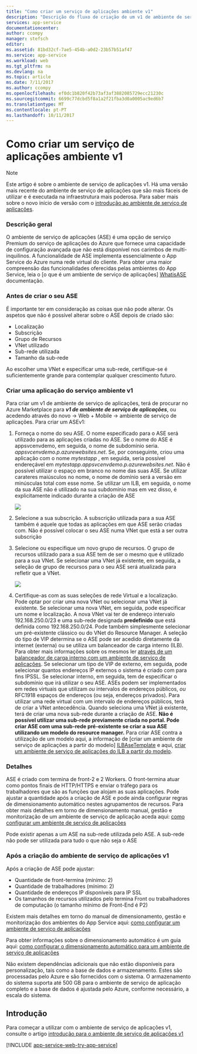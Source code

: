 ```yaml
---
title: "Como criar um serviço de aplicações ambiente v1"
description: "Descrição do fluxo de criação de um v1 de ambiente de serviço de aplicações"
services: app-service
documentationcenter: 
author: ccompy
manager: stefsch
editor: 
ms.assetid: 81bd32cf-7ae5-454b-a0d2-23b57b51af47
ms.service: app-service
ms.workload: web
ms.tgt_pltfrm: na
ms.devlang: na
ms.topic: article
ms.date: 7/11/2017
ms.author: ccompy
ms.openlocfilehash: ef0dc1b820f42b73af3af3882085729ecc21230c
ms.sourcegitcommit: 6699c77dcbd5f8a1a2f21fba3d0a0005ac9ed6b7
ms.translationtype: MT
ms.contentlocale: pt-PT
ms.lasthandoff: 10/11/2017
---
```

# <a name="how-to-create-an-app-service-environment-v1"></a>Como criar um serviço de aplicações ambiente v1 

> [!NOTE]
> Este artigo é sobre o ambiente de serviço de aplicações v1. Há uma versão mais recente do ambiente de serviço de aplicações que são mais fáceis de utilizar e é executada na infraestrutura mais poderosa. Para saber mais sobre o novo início de versão com o [introdução ao ambiente de serviço de aplicações](intro.md).
> 

### <a name="overview"></a>Descrição geral
O ambiente de serviço de aplicações (ASE) é uma opção de serviço Premium do serviço de aplicações do Azure que fornece uma capacidade de configuração avançada que não está disponível nos carimbos de multi-inquilinos. A funcionalidade de ASE implementa essencialmente o App Service do Azure numa rede virtual do cliente. Para obter uma maior compreensão das funcionalidades oferecidas pelas ambientes do App Service, leia o [o que é um ambiente de serviço de aplicações] [ WhatisASE] documentação.

### <a name="before-you-create-your-ase"></a>Antes de criar o seu ASE
É importante ter em consideração as coisas que não pode alterar. Os aspetos que não é possível alterar sobre o ASE depois de criado são:

* Localização
* Subscrição
* Grupo de Recursos
* VNet utilizado
* Sub-rede utilizada 
* Tamanho da sub-rede

Ao escolher uma VNet e especificar uma sub-rede, certifique-se é suficientemente grande para contemplar qualquer crescimento futuro. 

### <a name="creating-an-app-service-environment-v1"></a>Criar uma aplicação do serviço ambiente v1
Para criar um v1 de ambiente de serviço de aplicações, terá de procurar no Azure Marketplace para ***v1 de ambiente de serviço de aplicações***, ou acedendo através do novo -> Web + Mobile -> ambiente de serviço de aplicações. Para criar um ASEv1:

1. Forneça o nome do seu ASE. O nome especificado para o ASE será utilizado para as aplicações criadas no ASE. Se o nome do ASE é appsvcenvdemo, em seguida, o nome de subdomínio seria. *appsvcenvdemo.p.azurewebsites.net*. Se, por conseguinte, criou uma aplicação com o nome *mytestapp* , em seguida, seria possível endereçável em *mytestapp.appsvcenvdemo.p.azurewebsites.net*. Não é possível utilizar o espaço em branco no nome das suas ASE. Se utilizar carateres maiúsculos no nome, o nome de domínio será a versão em minúsculas total com esse nome. Se utilizar um ILB, em seguida, o nome da sua ASE não é utilizado na sua subdomínio mas em vez disso, é explicitamente indicado durante a criação de ASE
   
    ![][1]
2. Selecione a sua subscrição. A subscrição utilizada para a sua ASE também é aquele que todas as aplicações em que ASE serão criadas com. Não é possível colocar o seu ASE numa VNet que está a ser outra subscrição
3. Selecione ou especifique um novo grupo de recursos. O grupo de recursos utilizado para a sua ASE tem de ser o mesmo que é utilizado para a sua VNet. Se selecionar uma VNet já existente, em seguida, a seleção de grupo de recursos para o seu ASE será atualizada para refletir que a VNet.
   
    ![][2]
4. Certifique-as com as suas seleções de rede Virtual e a localização. Pode optar por criar uma nova VNet ou selecionar uma VNet já existente. Se selecionar uma nova VNet, em seguida, pode especificar um nome e localização. A nova VNet vai ter de endereço intervalo 192.168.250.0/23 e uma sub-rede designada **predefinido** que está definida como 192.168.250.0/24. Pode também simplesmente selecionar um pré-existente clássico ou do VNet do Resource Manager. A seleção do tipo de VIP determina se o ASE pode ser acedido diretamente da internet (externa) ou se utiliza um balanceador de carga interno (ILB). Para obter mais informações sobre os mesmos ler [através de um balanceador de carga interno com um ambiente de serviço de aplicações][ILBASE]. Se selecionar um tipo de VIP de externo, em seguida, pode selecionar quantos endereços IP externos o sistema é criado com para fins IPSSL. Se selecionar interno, em seguida, tem de especificar o subdomínio que irá utilizar o seu ASE. ASEs podem ser implementados em redes virtuais que utilizam *ou* intervalos de endereços públicos, *ou* RFC1918 espaços de endereços (ou seja, endereços privados). Para utilizar uma rede virtual com um intervalo de endereços públicos, terá de criar a VNet antecedência. Quando seleciona uma VNet já existente, terá de criar uma nova sub-rede durante a criação de ASE. **Não é possível utilizar uma sub-rede previamente criada no portal. Pode criar ASE com uma sub-rede pré-existente se criar a sua ASE utilizando um modelo do resource manager.** Para criar ASE contra a utilização de um modelo aqui, a informação de [criar um ambiente de serviço de aplicações a partir do modelo] [ ILBAseTemplate] e aqui, [criar um ambiente de serviço de aplicações do ILB a partir do modelo][ASEfromTemplate].

### <a name="details"></a>Detalhes
ASE é criado com termina de front-2 e 2 Workers. O front-termina atuar como pontos finais de HTTP/HTTPS e enviar o tráfego para os trabalhadores que são as funções que alojam as suas aplicações. Pode ajustar a quantidade após a criação de ASE e pode ainda configurar regras de dimensionamento automático nestes agrupamentos de recursos. Para obter mais detalhes em torno de dimensionamento manual, gestão e monitorização de um ambiente de serviço de aplicação aceda aqui: [como configurar um ambiente de serviço de aplicações][ASEConfig] 

Pode existir apenas a um ASE na sub-rede utilizada pelo ASE. A sub-rede não pode ser utilizada para tudo o que não seja o ASE

### <a name="after-app-service-environment-v1-creation"></a>Após a criação do ambiente de serviço de aplicações v1
Após a criação de ASE pode ajustar:

* Quantidade de front-termina (mínimo: 2)
* Quantidade de trabalhadores (mínimo: 2)
* Quantidade de endereços IP disponíveis para IP SSL
* Os tamanhos de recursos utilizados pelo termina Front ou trabalhadores de computação (o tamanho mínimo de Front-End é P2)

Existem mais detalhes em torno do manual de dimensionamento, gestão e monitorização dos ambientes do App Service aqui: [como configurar um ambiente de serviço de aplicações][ASEConfig] 

Para obter informações sobre o dimensionamento automático é um guia aqui: [como configurar o dimensionamento automático para um ambiente de serviço de aplicações][ASEAutoscale]

Não existem dependências adicionais que não estão disponíveis para personalização, tais como a base de dados e armazenamento. Estes são processadas pelo Azure e são fornecidos com o sistema. O armazenamento do sistema suporta até 500 GB para o ambiente de serviço de aplicação completo e a base de dados é ajustada pelo Azure, conforme necessário, a escala do sistema.

## <a name="getting-started"></a>Introdução
Para começar a utilizar com o ambiente de serviço de aplicações v1, consulte o artigo [introdução para o ambiente de serviço de aplicações v1][WhatisASE]

[!INCLUDE [app-service-web-try-app-service](../../../includes/app-service-web-try-app-service.md)]

<!--Image references-->
[1]: ./media/app-service-web-how-to-create-an-app-service-environment/asecreate-basecreateblade.png
[2]: ./media/app-service-web-how-to-create-an-app-service-environment/asecreate-vnetcreation.png

<!--Links-->
[WhatisASE]: app-service-app-service-environment-intro.md
[ASEConfig]: app-service-web-configure-an-app-service-environment.md
[AppServicePricing]: http://azure.microsoft.com/pricing/details/app-service/ 
[ASEAutoscale]: app-service-environment-auto-scale.md
[ILBASE]: app-service-environment-with-internal-load-balancer.md
[ILBAseTemplate]: http://azure.microsoft.com/documentation/templates/201-web-app-ase-create/
[ASEfromTemplate]: app-service-app-service-environment-create-ilb-ase-resourcemanager.md
